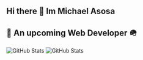 ## Hi there 👋 Im Michael Asosa
## 🔭 An upcoming Web Developer 🪖

<!--
**Asosa-100/Asosa-100** is a ✨ _special_ ✨ repository because its `README.md` (this file) appears on your GitHub profile.

Here are some ideas to get you started:

- 🔭 I’m currently working on ...
- 🌱 I’m currently learning ...
- 👯 I’m looking to collaborate on ...
- 🤔 I’m looking for help with ...
- 💬 Ask me about ...
- 📫 How to reach me: ...
- 😄 Pronouns: ...
- ⚡ Fun fact: ...
and again 
ne again 
day 6 of 100 day of code and design maybe dont know what tpo do so 'm am adding it to  my readme file 100
adding 
-->

<!--[GitHub Stats](https://github-readme-streak-stats.vercel.com/?user=Asosa-100&theme=default&hide_border=true)-->
![GitHub Stats](https://github-readme-stats.vercel.app/api?username=Asosa-100&theme=default&show_icons=true&hide_border=true&count_private=true)
![GitHub Stats](https://github-readme-stats.vercel.app/api/top-langs/?username=Asosa-100&theme=default&show_icons=true&hide_border=true&layout=compact)
